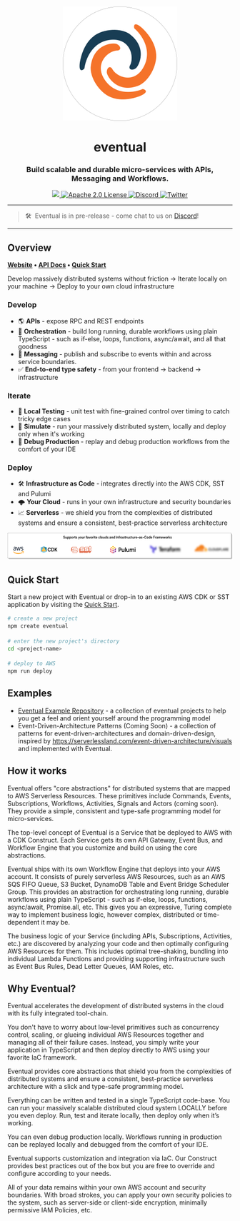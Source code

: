 <div align="center">
  <a href="https://eventual.net">
    <img src="assets/eventual-logo-white-bg-128px.svg" />
  </a>
  <br />
  <h1>eventual</h1>
  <h3>
  Build scalable and durable micro-services with APIs, Messaging and Workflows.
  </h3>
  
  
  <a href="https://badge.fury.io/js/@eventual%2Fcore.svg">
    <img src="https://badge.fury.io/js/@eventual%2Fcore.svg" />
  </a>
  <a href="https://github.com/eventual/eventual/blob/main/LICENSE">
    <img alt="Apache 2.0 License" src="https://img.shields.io/github/license/functionless/eventual" />
  </a>
  <a href="https://discord.gg/8hfnTn3QDT">
    <img alt="Discord" src="https://img.shields.io/discord/985291961885949973?color=7389D8&label&logo=discord&logoColor=ffffff" />
  </a>
  <a href="https://twitter.com/EventualCloud">
    <img alt="Twitter" src="https://img.shields.io/twitter/url.svg?label=%40EventualCloud&style=social&url=https%3A%2F%2Ftwitter.com%2FEventualCloud" />
  </a>
</div>

---

> 🛠&nbsp; Eventual is in pre-release - come chat to us on [Discord](https://discord.gg/8hfnTn3QDT)!

---

## Overview

**[Website](https://eventual.net/) • [API Docs](https://docs.eventual.net) • [Quick Start](https://docs.eventual.net/getting-started)**

Develop massively distributed systems without friction → Iterate locally on your machine → Deploy to your own cloud infrastructure

### Develop

- 🌎 **APIs** - expose RPC and REST endpoints
- 🚦 **Orchestration** - build long running, durable workflows using plain TypeScript - such as if-else, loops, functions, async/await, and all that goodness
- 💬 **Messaging** - publish and subscribe to events within and across service boundaries.
- ✅ **End-to-end type safety** - from your frontend → backend → infrastructure

### Iterate

- 🧪 **Local Testing** - unit test with fine-grained control over timing to catch tricky edge cases
- 🤖 **Simulate** - run your massively distributed system, locally and deploy only when it's working
- 🐞 **Debug Production** - replay and debug production workflows from the comfort of your IDE

### Deploy

- 🛠 **Infrastructure as Code** - integrates directly into the AWS CDK, SST and Pulumi
- 🌩️ **Your Cloud** - runs in your own infrastructure and security boundaries
- 📈 **Serverless** - we shield you from the complexities of distributed systems and ensure a consistent, best-practice serverless architecture

<p align="center">
  <img src="assets/logo-banner.svg" height="60px"  />
</p>

## Quick Start

Start a new project with Eventual or drop-in to an existing AWS CDK or SST application by visiting the [Quick Start](https://docs.eventual.net/getting-started).

```sh
# create a new project
npm create eventual

# enter the new project's directory
cd <project-name>

# deploy to AWS
npm run deploy
```

## Examples

- [Eventual Example Repository](https://github.com/functionless/eventual-examples) - a collection of eventual projects to help you get a feel and orient yourself around the programming model
- Event-Driven-Architecture Patterns (Coming Soon) - a collection of patterns for event-driven-architectures and domain-driven-design, inspired by https://serverlessland.com/event-driven-architecture/visuals and implemented with Eventual.

## How it works

Eventual offers "core abstractions" for distributed systems that are mapped to AWS Serverless Resources. These primitives include Commands, Events, Subscriptions, Workflows, Activities, Signals and Actors (coming soon). They provide a simple, consistent and type-safe programming model for micro-services.

The top-level concept of Eventual is a Service that be deployed to AWS with a CDK Construct. Each Service gets its own API Gateway, Event Bus, and Workflow Engine that you customize and build on using the core abstractions.

Eventual ships with its own Workflow Engine that deploys into your AWS account. It consists of purely serverless AWS Resources, such as an AWS SQS FIFO Queue, S3 Bucket, DynamoDB Table and Event Bridge Scheduler Group. This provides an abstraction for orchestrating long running, durable workflows using plain TypeScript - such as if-else, loops, functions, async/await, Promise.all, etc. This gives you an expressive, Turing complete way to implement business logic, however complex, distributed or time-dependent it may be.

The business logic of your Service (including APIs, Subscriptions, Activities, etc.) are discovered by analyzing your code and then optimally configuring AWS Resources for them. This includes optimal tree-shaking, bundling into individual Lambda Functions and providing supporting infrastructure such as Event Bus Rules, Dead Letter Queues, IAM Roles, etc.

## Why Eventual?

Eventual accelerates the development of distributed systems in the cloud with its fully integrated tool-chain.

You don't have to worry about low-level primitives such as concurrency control, scaling, or glueing individual AWS Resources together and managing all of their failure cases. Instead, you simply write your application in TypeScript and then deploy directly to AWS using your favorite IaC framework.

Eventual provides core abstractions that shield you from the complexities of distributed systems and ensure a consistent, best-practice serverless architecture with a slick and type-safe programming model.

Everything can be written and tested in a single TypeScript code-base. You can run your massively scalable distributed cloud system LOCALLY before you even deploy. Run, test and iterate locally, then deploy only when it’s working.

You can even debug production locally. Workflows running in production can be replayed locally and debugged from the comfort of your IDE.

Eventual supports customization and integration via IaC. Our Construct provides best practices out of the box but you are free to override and configure according to your needs.

All of your data remains within your own AWS account and security boundaries. With broad strokes, you can apply your own security policies to the system, such as server-side or client-side encryption, minimally permissive IAM Policies, etc.
